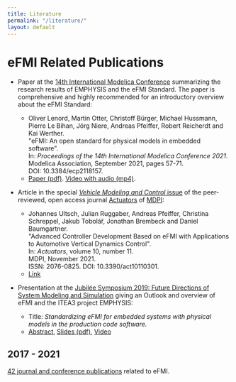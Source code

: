 ```yaml
---
title: Literature
permalink: "/literature/"
layout: default
---
```


# eFMI Related Publications

 * Paper at the [14th International Modelica Conference](https://2021.international.conference.modelica.org/) summarizing the research results of EMPHYSIS and the eFMI Standard. The paper is comprehensive and highly recommended for an introductory overview about the eFMI Standard:
   * Oliver Lenord, Martin Otter, Christoff Bürger, Michael Hussmann, Pierre Le Bihan, Jörg Niere, Andreas Pfeiffer, Robert Reicherdt and Kai Werther.<br>"eFMI: An open standard for physical models in embedded software".<br>In: _Proceedings of the 14th International Modelica Conference 2021_.<br>Modelica Association, September 2021, pages 57-71.<br>DOI: 10.3384/ecp2118157.
   * [Paper (pdf)](https://emphysis.github.io/pages/downloads/Modelica-Conference-2021-paper.pdf). [Video with audio (mp4)](https://emphysis.github.io/pages/downloads/Modelica-Conference-2021-paper.mp4).

 * Article in the special [_Vehicle Modeling and Control_ issue](https://www.mdpi.com/journal/actuators/special_issues/Vehicle_Modeling_and_Control) of the peer-reviewed, open access journal [Actuators](https://www.mdpi.com/journal/actuators) of [MDPI](https://www.mdpi.com/):
   * Johannes Ultsch, Julian Ruggaber, Andreas Pfeiffer, Christina Schreppel, Jakub Tobolář, Jonathan Brembeck and Daniel Baumgartner.<br>"Advanced Controller Development Based on eFMI with Applications to Automotive Vertical Dynamics Control".<br>In: _Actuators_, volume 10, number 11.<br>MDPI, November 2021.<br>ISSN: 2076-0825. DOI: 10.3390/act10110301.
   * [Link](https://www.mdpi.com/2076-0825/10/11/301)

 * Presentation at the [Jubilée Symposium 2019: Future Directions of System Modeling and Simulation](https://modelica.github.io/Symposium2019/program.html) giving an Outlook and overview of eFMI and the ITEA3 project EMPHYSIS:
   * Title: _Standardizing eFMI for embedded systems with physical models in the production code software._
   * [Abstract](https://modelica.github.io/Symposium2019/abstracts/lenord.html), [Slides (pdf)](https://modelica.github.io/Symposium2019/slides/jubilee-symposium-2019-slides-lenord.pdf), [Video](https://youtu.be/SljwTeDRg2M)

## 2017 - 2021

[42 journal and conference publications](https://emphysis.github.io/pages/EMPHYSIS_List-of-Publications.pdf) related to eFMI.
